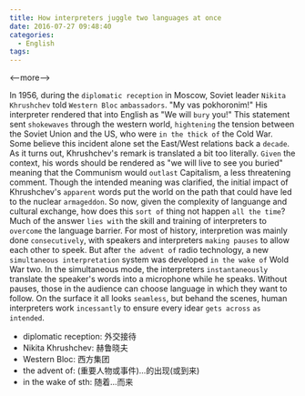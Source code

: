 ```yaml
---
title: How interpreters juggle two languages at once
date: 2016-07-27 09:48:40
categories:
  - English
tags:
---
```


<--more-->

In 1956, during the `diplomatic reception` in Moscow, Soviet leader `Nikita Khrushchev` told `Western Bloc` `ambassadors`.
"My vas pokhoronim!" His interpreter rendered that into English as "We will `bury` you!"
This statement sent `shokewaves` through the western world, `hightening` the tension between the Soviet Union and the US, who were `in the thick of` the Cold War.
Some believe this incident alone set the East/West relations back a `decade`. As it turns out, Khrushchev's remark is translated a bit too literally. `Given` the context, his words should be rendered as "we will live to see you buried" meaning that the Communism would `outlast` Capitalism, a less threatening comment.
Though the intended meaning was clarified, the initial impact of Khrushchev's `apparent` words put the world on the path that could have led to the nuclear `armageddon`.
So now, given the complexity of languange and cultural exchange, how does this `sort of` thing not happen `all the time`? Much of the answer `lies with` the skill and training of interpreters to `overcome` the language barrier. For most of history, interpretion was mainly done `consecutively`, with speakers and interpreters `making pauses` to allow each other to speek. But after `the advent of` radio technology, a new `simultaneous interpretation` system was developed `in the wake of` Wold War two.
In the simultaneous mode, the interpreters `instantaneously` translate the speaker's words into a microphone while he speaks. Without pauses, those in the audience can choose language in which they want to follow. On the surface it all looks `seamless`, but behand the scenes, human interpreters work `incessantly` to ensure every idear `gets across` `as intended`.


* diplomatic reception: 外交接待
* Nikita Khrushchev: 赫鲁晓夫
* Western Bloc: 西方集团
* the advent of: (重要人物或事件)…的出现(或到来)
* in the wake of sth: 随着…而来
